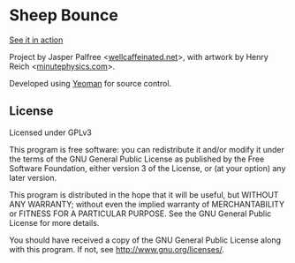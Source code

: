 # Sheep Bounce

[See it in action](http://labs.minutelabs.io/Sheep-Bounce/)

Project by Jasper Palfree <[wellcaffeinated.net](http://wellcaffeinated.net)>, with artwork by Henry Reich <[minutephysics.com](http://minutephysics.com)>.

Developed using [Yeoman](http://yeoman.io) for source control.

## License 

Licensed under GPLv3

This program is free software: you can redistribute it and/or modify
it under the terms of the GNU General Public License as published by
the Free Software Foundation, either version 3 of the License, or
(at your option) any later version.

This program is distributed in the hope that it will be useful,
but WITHOUT ANY WARRANTY; without even the implied warranty of
MERCHANTABILITY or FITNESS FOR A PARTICULAR PURPOSE.  See the
GNU General Public License for more details.

You should have received a copy of the GNU General Public License
along with this program.  If not, see <http://www.gnu.org/licenses/>.
